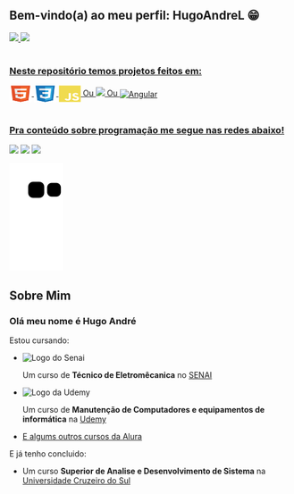 ## Bem-vindo(a) ao meu perfil: HugoAndreL 😁
<div>
  
  <a href="https://github.com/HugoAndreL" />
  <img height="180em" src="https://github-readme-stats.vercel.app/api?username=HugoAndreL&show_icons=true&theme=tokyonight&include_all_commits=true&count_private=true"/>
  <img height="180em" src="https://github-readme-stats.vercel.app/api/top-langs/?username=HugoAndreL&layout=compact&langs_count=6&theme=tokyonight"/>
  
</div>

<div style="display: inline_block"><br>
  
  ### Neste repositório temos projetos feitos em:
  
  <img align="center" alt="HTML" height="30" width="40" src="https://raw.githubusercontent.com/devicons/devicon/master/icons/html5/html5-original.svg">
  <img align="center" alt="CSS" height="30" width="40" src="https://raw.githubusercontent.com/devicons/devicon/master/icons/css3/css3-original.svg">
  <img align="center" alt="JS" height="30" width="40" src="https://raw.githubusercontent.com/devicons/devicon/master/icons/javascript/javascript-plain.svg">
  Ou
  <img src="https://cdn.jsdelivr.net/gh/devicons/devicon/icons/dotnetcore/dotnetcore-original.svg" />    
  Ou
  <img align="center" alt="Angular" height="30" width="40" src="https://cdn.jsdelivr.net/gh/devicons/devicon/icons/angularjs/angularjs-original.svg">
          
</div>
 
 <br>
 
 ### Pra conteúdo sobre programação me segue nas redes abaixo!
 
<div>
  
 <a href="https://instagram.com/hugoandrelucena/" target="_blank" rel="noopener noreferrer"><img src="https://img.shields.io/badge/-Instagram-%23E4405F?style=for-the-badge&logo=instagram&logoColor=white" target="_blank"></a>
 <a href="https://discord.com/channels/@me" target="_blank" rel="noopener noreferrer"><img src="https://img.shields.io/badge/Discord-7289DA?style=for-the-badge&logo=discord&logoColor=white" target="_blank"></a> 
 <a href="https://www.linkedin.com/in/hugo-andré-lucena-968a42207" target="_blank" rel="noopener noreferrer"><img src="https://img.shields.io/badge/-LinkedIn-%230077B5?style=for-the-badge&logo=linkedin&logoColor=white" target="_blank"></a> 

  ![Snake animation](https://github.com/HugoAndreL/HugoAndreL/blob/output/github-contribution-grid-snake.svg)

</div>

<div>
  
  ## Sobre Mim
  ### Olá meu nome é <b>Hugo André</b>

  <p>Estou cursando:</p>
   <ul>
     <li>
       <div>
          <img src="https://www.sp.senai.br/images/senai.svg" alt="Logo do Senai" width=100 />
          <p>Um curso de <b>Técnico de Eletromêcanica</b> no <a href="https://www.sp.senai.br/" target="_blank">SENAI<a><p>
        </div>
      </li>
      <li>
        <div>
          <img src="https://www.udemy.com/staticx/udemy/images/v7/logo-udemy.svg" alt="Logo da Udemy" width=100 />
          <p>Um curso de <b>Manutenção de Computadores e equipamentos de informática</b> na <a href="https://www.udemy.com" target="_blank">Udemy</p>
        </div>
      </li>
      <li>
        <p>E algums outros cursos da <a href="https://cursos.alura.com.br/" target="_blank">Alura</a></p>
      </li>
   </ul>
   
  <p>E já tenho concluido:</p>
  <ul>
    <li>
      <p>Um curso <b>Superior de Analise e Desenvolvimento de Sistema</b> na <a href="https://www.cruzeirodosul.edu.br/" target="_blank">Universidade Cruzeiro do Sul</p>
    </li>
   </ul>
</div>
